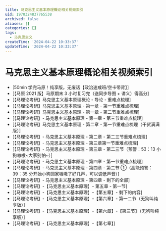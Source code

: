 ```yaml
---
title: 马克思主义基本原理概论相关视频索引
uid: 1970324837765538
archived: false
aliases: []
categories: []
tags:
  - 马克思主义
createTime: '2024-04-22 10:33:37'
updateTime: '2024-04-22 10:33:37'
---
```


# 马克思主义基本原理概论相关视频索引

- [50min 学完马原！纯享版，无废话【政治速成班/空卡带背】]
- [【马原 2021 版】马原期末 3 小时复习完（送同步导图 + 讲义）得高分]
- [【马理论考研】马克思主义基本原理概论 - 导论 - 重难点梳理]
- [【马理论考研】马克思主义基本原理 - 第一章 - 第一节重难点梳理]
- [【马理论考研】马克思主义基本原理 - 第一章 - 第二节重难点梳理]
- [【马理论考研】- 马克思主义基本原理 - 第一章 - 第三节重难点梳理]
- [【马理论考研】马克思主义基本原理 - 第二章 - 第一节重难点梳理（干货满满版）]
- [【马理论考研】- 马克思主义基本原理 - 第二章 - 第二三节重难点梳理]
- [【马理论考研】- 马克思主义基本原理 - 第三章第一节重难点梳理]
- [【马理论考研】- 马克思主义基本原理 - 第三章 - 第二三节（预警：53：13 小狗嗷嗷~大家别怕~）]
- [【马理论考研】- 马克思主义基本原理 - 第四章 - 第一节重难点梳理]
- [【马理论考研】- 马克思主义基本原理 - 第四章 - 第二节 ①（高能预警：39：35 分开始小狗回家嗷嗷了好几声，可以调低声音）]
- [【马理论考研】- 马克思主义基本原理 - 第四章 - 剩下的全部]
- [【马理论考研】-【马克思主义基本原理】- 第五章 - 第一节]
- [【马理论考研】-【马克思主义基本原理】-【第五章】- 剩下的内容]
- [【马理论考研】-【马克思主义基本原理】-【第六章】- 第一二节（无狗叫纯享版）]
- [【马理论考研】-【马克思主义基本原理】-【第六章】-【第三节】（无狗叫纯享版）]
- [【马理论考研】-【马克思主义基本原理】-【第七章】]
